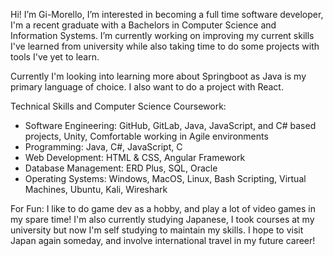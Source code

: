 Hi! I’m Gi-Morello,
I’m interested in becoming a full time software developer, I'm a recent graduate with a Bachelors in Computer Science and Information Systems.
I’m currently working on improving my current skills I've learned from university while also taking time to do some projects with tools I've yet to learn.

Currently I'm looking into learning more about Springboot as Java is my primary language of choice. I also want to do a project with React. 

Technical Skills and Computer Science Coursework:
* Software Engineering: GitHub, GitLab, Java, JavaScript, and C# based projects, Unity, Comfortable working in Agile environments
* Programming: Java, C#, JavaScript, C
* Web Development: HTML & CSS, Angular Framework
* Database Management: ERD Plus, SQL, Oracle
* Operating Systems: Windows, MacOS, Linux, Bash Scripting, Virtual Machines, Ubuntu, Kali, Wireshark

For Fun:
I like to do game dev as a hobby, and play a lot of video games in my spare time! I'm also currently studying Japanese, I took courses at my university 
but now I'm self studying to maintain my skills. I hope to visit Japan again someday, and involve international travel in my future career!
